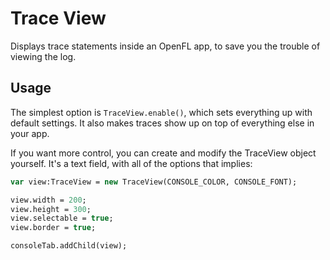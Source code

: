 # Trace View
Displays trace statements inside an OpenFL app, to save you the trouble of viewing the log.

## Usage

The simplest option is `TraceView.enable()`, which sets everything up with default settings. It also makes traces show up on top of everything else in your app.

If you want more control, you can create and modify the TraceView object yourself. It's a text field, with all of the options that implies:

```haxe
var view:TraceView = new TraceView(CONSOLE_COLOR, CONSOLE_FONT);

view.width = 200;
view.height = 300;
view.selectable = true;
view.border = true;

consoleTab.addChild(view);
```
